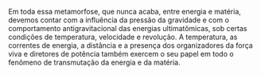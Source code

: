 ﻿Em toda essa metamorfose, que nunca acaba, entre energia e matéria, devemos contar com a influência da pressão da gravidade e com o comportamento antigravitacional das energias ultimatômicas, sob certas condições de temperatura, velocidade e revolução. A temperatura, as correntes de energia, a distância e a presença dos organizadores da força viva e diretores de potência também exercem o seu papel em todo o fenômeno de transmutação da energia e da matéria.